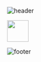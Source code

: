 
<!--
## Hi there 👋

**shamathmika/shamathmika** is a ✨ _special_ ✨ repository because its `README.md` (this file) appears on your GitHub profile.

Here are some ideas to get you started:

- 🔭 I’m currently working on ...
- 🌱 I’m currently learning ...
- 👯 I’m looking to collaborate on ...
- 🤔 I’m looking for help with ...
- 💬 Ask me about ...
- 📫 How to reach me: ...
- 😄 Pronouns: ...
- ⚡ Fun fact: ...
-->

![header](https://capsule-render.vercel.app/api?type=blur&color=gradient&height=400&section=header&text=hi,%20i'm%20shamathmika&fontSize=40&fontColor=7d6464&animation=fadeIn&desc=a%20creative%20software%20engineer&customColorList=15&fontAlign=50&fontAlignY=50)

<a href="https://www.linkedin.com/in/shamathmika">
  <img height="50" src="https://cdn0.iconfinder.com/data/icons/social-hatched-block-set/512/linkedIn-1024.png"/>
</a>

![footer](https://capsule-render.vercel.app/api?section=footer&type=waving&color=gradient&customColorList=15)
